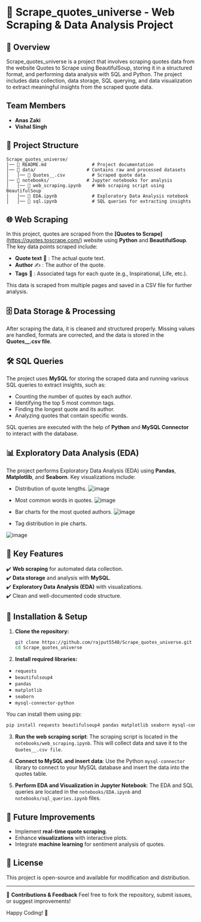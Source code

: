 # 📖 Scrape_quotes_universe - Web Scraping & Data Analysis Project

## 📝 Overview
Scrape_quotes_universe is a project that involves scraping quotes data from the website Quotes to Scrape using BeautifulSoup, storing it in a structured format, and performing data analysis with SQL and Python. The project includes data collection, data storage, SQL querying, and data visualization to extract meaningful insights from the scraped quote data.

## **Team Members**
- **Anas Zaki**
- **Vishal Singh**

## 📂 Project Structure
```
Scrape_quotes_universe/
│── 📄 README.md                 # Project documentation
│── 📂 data/                   # Contains raw and processed datasets
│   │── 📄 Quotes__.csv          # Scraped quote data
│── 📂 notebooks/              # Jupyter notebooks for analysis
│   │── 📄 web_scraping.ipynb    # Web scraping script using BeautifulSoup
│   │── 📄 EDA.ipynb             # Exploratory Data Analysis notebook
│   │── 📄 sql.ipynb             # SQL queries for extracting insights
```

## 🌐 Web Scraping
In this project, quotes are scraped from the **[Quotes to Scrape]**(https://quotes.toscrape.com/) website using **Python** and **BeautifulSoup**. The key data points scraped include:

- **Quote text** 💬 : The actual quote text.
- **Author** ✍️ : The author of the quote.
- **Tags** 🔖 : Associated tags for each quote (e.g., Inspirational, Life, etc.).


This data is scraped from multiple pages and saved in a CSV file for further analysis.

## 🗄️ Data Storage & Processing
After scraping the data, it is cleaned and structured properly. Missing values are handled, formats are corrected, and the data is stored in the **Quotes__.csv file**.

## 🛠️ SQL Queries
The project uses **MySQL** for storing the scraped data and running various SQL queries to extract insights, such as:

- Counting the number of quotes by each author.
- Identifying the top 5 most common tags.
- Finding the longest quote and its author.
- Analyzing quotes that contain specific words.

SQL queries are executed with the help of **Python** and **MySQL Connector** to interact with the database.


## 📊 Exploratory Data Analysis (EDA)
The project performs Exploratory Data Analysis (EDA) using **Pandas**, **Matplotlib**, and **Seaborn**. Key visualizations include:

- Distribution of quote lengths.
![image](https://github.com/user-attachments/assets/9e3061f6-f740-4a3a-ace7-0b8fc3bea793)

- Most common words in quotes.
![image](https://github.com/user-attachments/assets/e7b3eedc-3546-4025-973a-93a5ccf0401c)

- Bar charts for the most quoted authors.
![image](https://github.com/user-attachments/assets/dab4945e-3b4e-4f31-9e66-a6ec8a7d7426)

- Tag distribution in pie charts.

![image](https://github.com/user-attachments/assets/dea4c5cb-d430-463e-a4aa-5e98bc1e32ed)


## 📌 Key Features
✔️ **Web scraping** for automated data collection.  
✔️ **Data storage** and analysis with **MySQL**.  
✔️ **Exploratory Data Analysis (EDA)** with visualizations.  
✔️ Clean and well-documented code structure.

## 🔧 Installation & Setup
1. **Clone the repository:**
   ```bash
   git clone https://github.com/rajput5540/Scrape_quotes_universe.git
   cd Scrape_quotes_universe
   ```
2. **Install required libraries:**
- `requests`
- `beautifulsoup4`
- `pandas`
- `matplotlib`
- `seaborn`
- `mysql-connector-python`
  
You can install them using pip:
   ```bash
  pip install requests beautifulsoup4 pandas matplotlib seaborn mysql-connector-python
   ```
3. **Run the web scraping script**: The scraping script is located in the `notebooks/web_scraping.ipynb`. This will collect data and save it to the `Quotes__.csv file`.
   
5. **Connect to MySQL and insert data**: Use the Python `mysql-connector` library to connect to your MySQL database and insert the data into the quotes table.
   
7. **Perform EDA and Visualization in Jupyter Notebook**: The EDA and SQL queries are located in the `notebooks/EDA.ipynb` and `notebooks/sql_queries.ipynb` files.

## 🚀 Future Improvements
- Implement **real-time quote scraping**.
- Enhance **visualizations** with interactive plots.
- Integrate **machine learning** for sentiment analysis of quotes.

## 📜 License
This project is open-source and available for modification and distribution.

---

📩 **Contributions & Feedback**
Feel free to fork the repository, submit issues, or suggest improvements!


Happy Coding! 🚀
